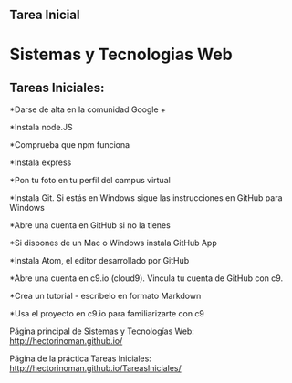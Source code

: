 ## Tarea Inicial
Sistemas y Tecnologias Web
===================

Tareas Iniciales:
-------------

*Darse de alta en la comunidad Google + 

*Instala node.JS

*Comprueba que npm funciona

*Instala express

*Pon tu foto en tu perfil del campus virtual

*Instala Git. Si estás en Windows sigue las instrucciones en GitHub para Windows

*Abre una cuenta en GitHub si no la tienes

*Si dispones de un Mac o Windows instala GitHub App

*Instala Atom, el editor desarrollado por GitHub

*Abre una cuenta en c9.io (cloud9). Vincula tu cuenta de GitHub con c9.

*Crea un tutorial - escríbelo en formato Markdown 

*Usa el proyecto en c9.io para familiarizarte con c9




Página principal de Sistemas y Tecnologías Web: http://hectorinoman.github.io/

Página de la práctica Tareas Iniciales: http://hectorinoman.github.io/TareasIniciales/
